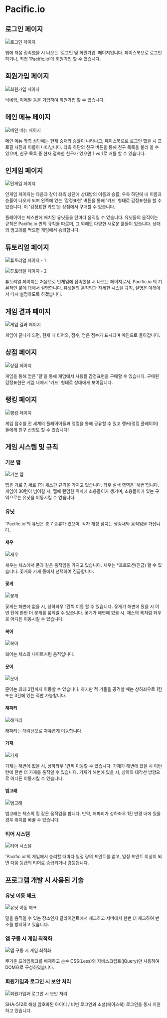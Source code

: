 # Pacific.io

## 로그인 페이지

![로그인 페이지](images/1.png)

웹에 처음 접속했을 시 나오는 '로그인 및 회원가입' 페이지입니다. 페이스북으로 로그인하거나, 직접 'Pacific.io'에 회원가입 할 수 있습니다.

## 회원가입 페이지

![회원가입 페이지](images/2.png)

닉네임, 이메일 등을 기입하여 회원가입 할 수 있습니다.

## 메인 메뉴 페이지

![메인 메뉴 페이지](images/3.png)

메인 메뉴 좌측 상단에는 현재 승패와 승률이 나타나고, 페이스북으로 로그인 했을 시 프로필 사진과 이름이 나타납니다. 좌측 하단의 친구 버튼을 통해 친구 목록을 불러 올 수 있으며, 친구 목록 중 현재 접속한 친구가 있으면 1 vs 1로 배틀 할 수 있습니다.

## 인게임 페이지

![인게임 페이지](images/4.png)

인게임 페이지는 다음과 같이 좌측 상단에 상대방의 이름과 승률, 우측 하단에 내 이름과 승률이 나오게 되며 왼쪽에 있는 '감정표현' 버튼을 통해 '카드' 형태로 감정표현을 할 수 있습니다. 이 '감정표현 카드'는 상점에서 구매할 수 있습니다.

플레이어는 체스판에 배치된 유닛들을 턴마다 움직일 수 있습니다. 유닛들의 움직이는 규칙은 Pacific.io 만의 규칙을 따르며, 그 외에도 다양한 새로운 룰들이 있습니다. 상대의 범고래를 먹으면 게임에서 승리합니다.

## 튜토리얼 페이지

![튜토리얼 페이지 - 1](images/5.png)

![튜토리얼 페이지 - 2](images/6.png)

튜토리얼 페이지는 처음으로 인게임에 접속했을 시 나오는 페이지로서, Pacific.io 의 기본적인 룰에 대해서 설명합니다. 유닛들의 움직임과 자세한 시스템 규칙, 설명은 아래에서 다시 설명하도록 하겠습니다.

## 게임 결과 페이지

![게임 결과 페이지](images/7.png)

게임이 끝나게 되면, 현재 내 티어와, 점수, 얻은 점수가 표시되며 메인으로 돌아갑니다.

## 상점 페이지

![상점 페이지](images/8.png)

게임을 통해 얻은 '펄'을 통해 게임에서 사용될 감정표현을 구매할 수 있습니다. 구매된 감정표현은 게임 내에서 '카드' 형태로 상대에게 보여집니다.

## 랭킹 페이지

![랭킹 페이지](images/9.png)

게임 점수를 전 세계의 플레이어들과 랭킹을 통해 공유할 수 있고 랭커(랭킹 플레이어)들에게 친구 신청도 할 수 있습니다!

## 게임 시스템 및 규칙

### 기본 맵

![기본 맵](images/10.png)

맵은 가로 7, 세로 7의 체스판 규격을 가지고 있습니다. 좌우 살색 영역은 '해변'입니다. 게임이 30턴이 넘어갈 시, 맵에 랜덤한 위치에 소용돌이가 생기며, 소용돌이가 있는 구역으로는 유닛을 이동시킬 수 없습니다.

### 유닛

'Pacific.io'의 유닛은 총 7 종류가 있으며, 각자 개성 넘치는 생김새와 움직임을 가집니다.

#### 새우

![새우](images/11.png)

새우는 체스에서 폰과 같은 움직임을 가지고 있습니다. 새우는 *프로모션(진급) 할 수 있습니다. 꽃게와 가재 중에서 선택하여 진급합니다.

#### 꽃게

![꽃게](images/12.png)

꽃게는 해변에 없을 시, 상하좌우 1칸씩 이동 할 수 있습니다. 꽃게가 해변에 왔을 시 이번 턴에 한번 더 꽃게를 움직일 수 있습니다. 꽃게가 해변에 있을 시, 체스의 룩처럼 좌우로 어디든 이동시킬 수 있습니다.

#### 복어

![복어](images/13.png)

복어는 체스의 나이트처럼 움직입니다.

#### 문어

![문어](images/14.png)

문어는 최대 2칸까지 이동할 수 있습니다. 하지만 적 기물을 공격할 때는 상하좌우로 1칸 또는 3칸에 있는 적만 가능합니다.

#### 해파리

![해파리](images/15.png)

해파리는 대각선으로 자유롭게 이동합니다.

#### 가재

![가재](images/16.png)

가재는 해변에 없을 시, 상하좌우 1칸씩 이동할 수 있습니다. 가재가 해변에 왔을 시 이번 턴에 한번 더 가재를 움직일 수 있습니다. 가재가 해변에 있을 시, 상하와 대각선 방향으로 어디든 이동시킬 수 있습니다.

#### 범고래

![범고래](images/17.png)

범고래는 체스의 킹 같은 움직임을 합니다. 만약, 해파리가 상하좌우 1칸 반경 내에 있을 경우 위치를 바꿀 수 있습니다.

### 티어 시스템

![티어 시스템](images/18.png)

'Pacific.io'의 게임에서 승리할 때마다 일정 량의 포인트를 얻고, 일정 포인트 이상이 되면 다음 등급의 티어로 승급되거나 강등됩니다.

## 프로그램 개발 시 사용된 기술

### 유닛 이동 체크

![유닛 이동 체크](images/19.png)

말을 움직일 수 있는 장소인지 클라이언트에서 체크하고 서버에서 한번 더 체크하여 변조를 방지하고 있습니다.

### 앱 구동 시 게임 최적화

![앱 구동 시 게임 최적화](images/20.png)

무거운 프레임워크를 배제하고 순수 CSS(Less)와 자바스크립트(jQuery)만 사용하여 DOM으로 구성하였습니다.

### 회원가입과 로그인 시 보안 처리

![회원가입과 로그인 시 보안 처리](images/21.png)

SHA-512로 해싱 암호화된 아이디 / 비번 로그인과 소셜(페이스북) 로그인을 동시 지원하고 있습니다.
